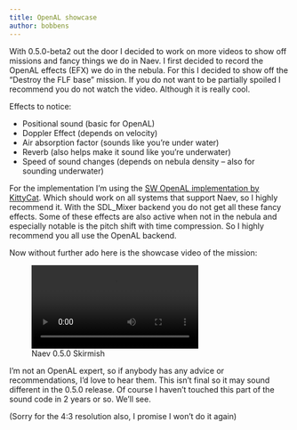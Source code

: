 ```yaml
---
title: OpenAL showcase
author: bobbens
---
```


With 0.5.0-beta2 out the door I decided to work on more videos to show off missions and fancy things we do in Naev. I first decided to record the OpenAL effects (EFX) we do in the nebula. For this I decided to show off the “Destroy the FLF base” mission. If you do not want to be partially spoiled I recommend you do not watch the video. Although it is really cool.

Effects to notice:

  * Positional sound (basic for OpenAL)
  * Doppler Effect (depends on velocity)
  * Air absorption factor (sounds like you’re under water)
  * Reverb (also helps make it sound like you’re underwater)
  * Speed of sound changes (depends on nebula density – also for sounding underwater) 

For the implementation I’m using the [SW OpenAL implementation by KittyCat](https://kcat.strangesoft.net/openal.html). Which should work on all systems that support Naev, so I highly recommend it. With the SDL_Mixer backend you do not get all these fancy effects. Some of these effects are also active when not in the nebula and especially notable is the pitch shift with time compression. So I highly recommend you all use the OpenAL backend.

Now without further ado here is the showcase video of the mission:

<figure class="figure embed-responsive">
 <div class="embed-responsive embed-responsive-4by3 figure-img">
  <video controls class="embed-responsive-item">
   <source src="<%= @items['/videos/0.5.0_flfbase.webm'].path %>" type='video/webm;codecs="vp9, opus"'>
   <source src="<%= @items['/videos/0.5.0_flfbase_vp8.webm'].path %>" type='video/webm;codecs="vp8, vorbis"'>
  </video>
 </div>
 <figcaption class="figure-caption">Naev 0.5.0 Skirmish</figcaption>
</figure>

I’m not an OpenAL expert, so if anybody has any advice or recommendations, I’d love to hear them. This isn’t final so it may sound different in the 0.5.0 release. Of course I haven’t touched this part of the sound code in 2 years or so. We’ll see.

(Sorry for the 4:3 resolution also, I promise I won’t do it again)
